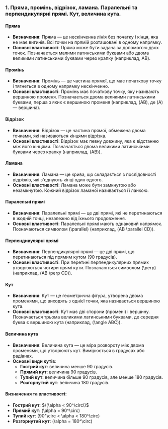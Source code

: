 ### 1. Пряма, промінь, відрізок, ламана. Паралельні та перпендикулярні прямі. Кут, величина кута.

#### Пряма
- **Визначення**: Пряма — це нескінченна лінія без початку і кінця, яка не має вигинів. Всі точки на прямій розташовані в одному напрямку.
- **Основні властивості**: Пряма може бути задана за допомогою двох точок. Позначається малими латинськими буквами або двома великими латинськими буквами через крапку (наприклад, AB).

#### Промінь
- **Визначення**: Промінь — це частина прямої, що має початкову точку і тягнеться в одному напрямку нескінченно.
- **Основні властивості**: Промінь має початкову точку, яку називають вершиною променя. Позначається двома великими латинськими буквами, перша з яких є вершиною променя (наприклад, \(AB\), де \(A\) — вершина).

#### Відрізок
- **Визначення**: Відрізок — це частина прямої, обмежена двома точками, які називаються кінцями відрізка.
- **Основні властивості**: Відрізок має певну довжину, яка є відстанню між його кінцями. Позначається двома великими латинськими буквами через крапку (наприклад, \(AB\)).

#### Ламана
- **Визначення**: Ламана — це крива, що складається з послідовності відрізків, які з'єднують кінці один одного.
- **Основні властивості**: Ламана може бути замкнутою або незамкнутою. Кожний відрізок ламаної називається її ланкою.

#### Паралельні прямі
- **Визначення**: Паралельні прямі — це дві прямі, які не перетинаються в жодній точці, незалежно від їхнього продовження.
- **Основні властивості**: Паралельні прямі мають однаковий напрямок. Позначаються символом \(\parallel\) (наприклад, \(AB \parallel CD\)).

#### Перпендикулярні прямі
- **Визначення**: Перпендикулярні прямі — це дві прямі, що перетинаються під прямим кутом (90 градусів).
- **Основні властивості**: При перетині перпендикулярних прямих утворюються чотири прямі кути. Позначаються символом \(\perp\) (наприклад, \(AB \perp CD\)).

#### Кут
- **Визначення**: Кут — це геометрична фігура, утворена двома променями, що виходять з однієї точки, яка називається вершиною кута.
- **Основні властивості**: Кут має дві сторони (промені) і вершину. Позначається трьома великими латинськими буквами, де середня буква є вершиною кута (наприклад, \(\angle ABC\)).

#### Величина кута
- **Визначення**: Величина кута — це міра розвороту між двома променями, що утворюють кут. Вимірюється в градусах або радіанах.
- **Основні види кутів**:
  - **Гострий кут**: величина менше 90 градусів.
  - **Прямий кут**: величина 90 градусів.
  - **Тупий кут**: величина більше 90 градусів, але менше 180 градусів.
  - **Розгорнутий кут**: величина 180 градусів.

#### Визначення та властивості:
- **Гострий кут**: $\(\alpha < 90^\circ\)$
- **Прямий кут**: \(\alpha = 90^\circ\)
- **Тупий кут**: \(90^\circ < \alpha < 180^\circ\)
- **Розгорнутий кут**: \(\alpha = 180^\circ\)

